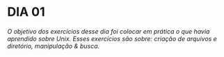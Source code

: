 # DIA 01

###### O objetivo dos exercícios desse dia foi colocar em prática o que havia aprendido sobre Unix. Esses exercícios são sobre: criação de arquivos e diretório, manipulação & busca. 

